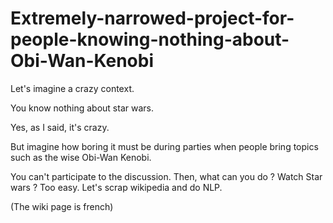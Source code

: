# Extremely-narrowed-project-for-people-knowing-nothing-about-Obi-Wan-Kenobi
Let's imagine a crazy context.

You know nothing about star wars.

Yes, as I said, it's crazy. 

But imagine how boring it must be during parties when people bring topics such as the wise Obi-Wan Kenobi.

You can't participate to the discussion.  Then, what can you do ?  Watch Star wars ? Too easy. Let's scrap wikipedia and do NLP.  

(The wiki page is french)
